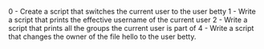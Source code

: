 0 - Create a script that switches the current user to the user betty
1 - Write a script that prints the effective username of the current user
2 - Write a script that prints all the groups the current user is part of
4 - Write a script that changes the owner of the file hello to the user betty.
